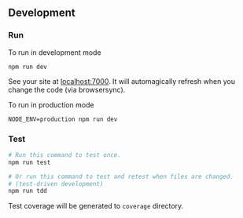 ## Development

### Run

To run in development mode

```
npm run dev
```

See your site at [localhost:7000](http://localhost:7000). It will automagically refresh when you change the code (via browsersync).

To run in production mode

```
NODE_ENV=production npm run dev
```

### Test


```bash
# Run this command to test once.
npm run test

# Or run this command to test and retest when files are changed.
# (test-driven development)
npm run tdd
```

Test coverage will be generated to ```coverage``` directory.
